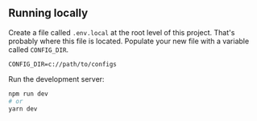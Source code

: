 ## Running locally

Create a file called `.env.local` at the root level of this project. That's probably where this file is located.
Populate your new file with a variable called `CONFIG_DIR`.
```
CONFIG_DIR=c://path/to/configs
```

Run the development server:

```bash
npm run dev
# or
yarn dev
```

